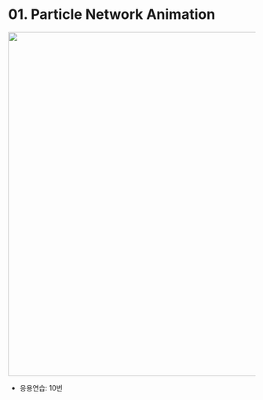 # 01. Particle Network Animation

<img src="./readmeAssets/01%20Particle%20Network%20Animation.gif" width="700px"><br />

* 응용연습: 10번